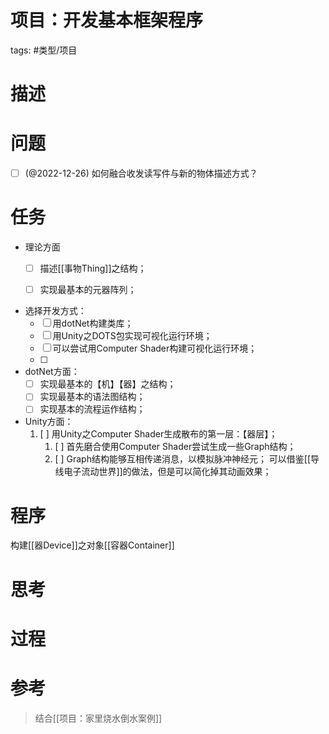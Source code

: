 # 项目：开发基本框架程序




tags:  #类型/项目 

# 描述



# 问题

- [ ] (@2022-12-26) 如何融合收发读写件与新的物体描述方式？


# 任务


- 理论方面
	- [ ] 描述[[事物Thing]]之结构；
	- [ ] 实现最基本的元器阵列；


- 选择开发方式：
	- [ ] 用dotNet构建类库；
	- [ ] 用Unity之DOTS包实现可视化运行环境；
	- [ ] 可以尝试用Computer Shader构建可视化运行环境；
	- [ ] 

- dotNet方面：
	- [ ] 实现最基本的【机】【器】之结构；
	- [ ] 实现最基本的语法图结构；
	- [ ] 实现基本的流程运作结构；

- Unity方面：
	1. [ ] 用Unity之Computer Shader生成散布的第一层：【器层】；
		1. [ ] 首先磨合使用Computer Shader尝试生成一些Graph结构；
		2. [ ] Graph结构能够互相传递消息，以模拟脉冲神经元；
		       可以借鉴[[导线电子流动世界]]的做法，但是可以简化掉其动画效果；





# 程序


构建[[器Device]]之对象[[容器Container]]




# 思考





# 过程


# 参考


> 结合[[项目：家里烧水倒水案例]]

